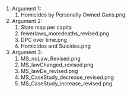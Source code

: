 <ol>
<li>Argument 1:
<ol>
<li>Homicides by Personally Owned Guns.png
  </ol>
<li>Argument 2:
  <ol>
<li>State map per capita
<li>fewerlaws_moredeaths_revised.png
<li>DPC over time.png
<li>Homicides and Suicides.png
  </ol>
<li>Argument 3:
  <ol>
<li>MS_noLaw_Revised.png
<li>MS_lawChanged_revised.png
<li>MS_lawDe_revised.png
<li>MS_CaseStudy_decrease_revised.png
<li>MS_CaseStudy_increase_revised.png
  </ol>
</ol>
